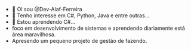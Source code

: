 - 👋 OI sou @Dev-Alaf-Ferreira
- 👀 Tenho interesse em C#, Python, Java e entre outras...
- 🌱 Estou aprendendo C#...
- foco em desenvolvimento de sistemas e aprendendo diariamente está área maravilhosa.
- Apresendo um pequeno projeto de gestão de fazendo.
<!---
Dev-Alaf-Ferreira/Dev-Alaf-Ferreira is a ✨ special ✨ repository because its `README.md` (this file) appears on your GitHub profile.
You can click the Preview link to take a look at your changes.
--->
